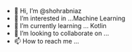 - 👋 Hi, I’m @shohrabniaz
- 👀 I’m interested in ...Machine Learning
- 🌱 I’m currently learning ... Kotlin
- 💞️ I’m looking to collaborate on ...
- 📫 How to reach me ...

<!---
shohrabniaz/shohrabniaz is a ✨ special ✨ repository because its `README.md` (this file) appears on your GitHub profile.
You can click the Preview link to take a look at your changes.
--->
